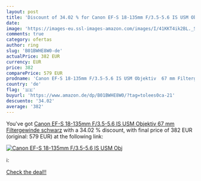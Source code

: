 ```yaml
---
layout: post
title: 'Discount of 34.02 % for Canon EF-S 18-135mm F/3.5-5.6 IS USM Obj'
date: 
image: 'https://images-eu.ssl-images-amazon.com/images/I/41KKT4ik2BL._SL200_.jpg'
comments: true
category: ofertas
author: ring
slug: 'B01BWHE8W0-de'
actualPrice: 382 EUR
currency: EUR
price: 382
comparePrice: 579 EUR
prodname: 'Canon EF-S 18-135mm F/3.5-5.6 IS USM Objektiv  67 mm Filtergewinde  schwarz'
country: 'de'
flag: '🇩🇪'
buyurl: 'https://www.amazon.de/dp/B01BWHE8W0/?tag=tolees0ca-21'
descuento: '34.02'
average: '382'
---
```


You've got [Canon EF-S 18-135mm F/3.5-5.6 IS USM Objektiv  67 mm Filtergewinde  schwarz](https://www.amazon.de/dp/B01BWHE8W0/?tag=tolees0ca-21) with a  34.02 % discount, with final price of 382 EUR (original: 579 EUR) at the following link:

[![Canon EF-S 18-135mm F/3.5-5.6 IS USM Obj](https://images-eu.ssl-images-amazon.com/images/I/41KKT4ik2BL._SL200_.jpg)](https://www.amazon.de/dp/B01BWHE8W0/?tag=tolees0ca-21)

ℹ️:


[Check the deal!!](https://www.amazon.de/dp/B01BWHE8W0/?tag=tolees0ca-21)
